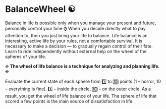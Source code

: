 # BalanceWheel ☯

Balance in life is possible only when you manage your present and future, personally control your time :watch:
When you decide directly what to pay attention to, then you just bring your life to balance.
Life balance is an interesting, active life by your rules, not a comfortable survival.
It is necessary to make a decision — to gradually regain control of their fate. 
Learn to ride independently without external help on the wheel of the spheres of your life.

❉ **The wheel of life balance is a technique for analyzing and planning life.** ❉

Evaluate the current state of each sphere from :one: to :keycap_ten: points (1 – horror, 10 – everything is fine). 
:one: – inside the circle, :keycap_ten: – on the outer circle. As a result, you get the wheel of life balance of your life.
The sphere of life that scored a few points is the main source of dissatisfaction in life.
